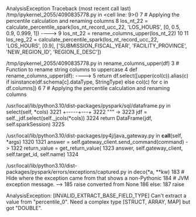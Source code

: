 AnalysisException                         Traceback (most recent call last)
/tmp/ipykernel_2055/4090835778.py in <cell line: 9>()
      7 # Applying the percentile calculation and renaming columns
      8 los_nt_22 = calculate_percentile_spark(los_nt_record_ucc_22, 'LOS_HOURS', [0, 0.5, 0.9, 0.999, 1])
----> 9 los_nt_22 = rename_columns_upper(los_nt_22)
     10 
     11 los_reg_22 = calculate_percentile_spark(los_nt_record_ucc_22, 'LOS_HOURS', [0.9], ['SUBMISSION_FISCAL_YEAR', 'FACILITY_PROVINCE', 'NEW_REGION_ID', 'REGION_E_DESC'])

/tmp/ipykernel_2055/4090835778.py in rename_columns_upper(df)
      3 # Function to rename string columns to uppercase
      4 def rename_columns_upper(df):
----> 5     return df.select([upper(col(c)).alias(c) if isinstance(df.schema[c].dataType, StringType) else col(c) for c in df.columns])
      6 
      7 # Applying the percentile calculation and renaming columns

/usr/local/lib/python3.10/dist-packages/pyspark/sql/dataframe.py in select(self, *cols)
   3221         +-----+---+
   3222         """
-> 3223         jdf = self._jdf.select(self._jcols(*cols))
   3224         return DataFrame(jdf, self.sparkSession)
   3225 

/usr/local/lib/python3.10/dist-packages/py4j/java_gateway.py in __call__(self, *args)
   1320 
   1321         answer = self.gateway_client.send_command(command)
-> 1322         return_value = get_return_value(
   1323             answer, self.gateway_client, self.target_id, self.name)
   1324 

/usr/local/lib/python3.10/dist-packages/pyspark/errors/exceptions/captured.py in deco(*a, **kw)
    183                 # Hide where the exception came from that shows a non-Pythonic
    184                 # JVM exception message.
--> 185                 raise converted from None
    186             else:
    187                 raise

AnalysisException: [INVALID_EXTRACT_BASE_FIELD_TYPE] Can't extract a value from "percentile_0". Need a complex type [STRUCT, ARRAY, MAP] but got "DOUBLE".
